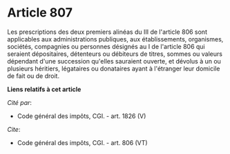 # Article 807

Les prescriptions des deux premiers alinéas du III de l'article 806 sont applicables aux administrations publiques, aux
établissements, organismes, sociétés, compagnies ou personnes désignés au I de l'article 806 qui seraient dépositaires,
détenteurs ou débiteurs de titres, sommes ou valeurs dépendant d'une succession qu'elles sauraient ouverte, et dévolus à un
ou plusieurs héritiers, légataires ou donataires ayant à l'étranger leur domicile de fait ou de droit.

**Liens relatifs à cet article**

_Cité par_:

  - Code général des impôts, CGI. - art. 1826 (V)

_Cite_:

  - Code général des impôts, CGI. - art. 806 (VT)
